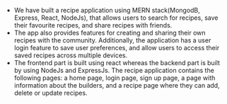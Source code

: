 
- We have built a recipe application using MERN stack(MongodB, Express, React, NodeJs), that allows users to search for recipes, save their favourite recipes, and share recipes with friends.
- The app also provides features for creating and sharing their own recipes with the community. Additionally, the application has a user login feature to save user preferences, and allow users to access their saved recipes across multiple devices.
- The frontend part is built using react whereas the backend part is built by using NodeJs and ExpressJs. The recipe application contains the following pages: a home page, login page, sign up page, a page with information about the builders, and a recipe page where they can add, delete or update recipes.
